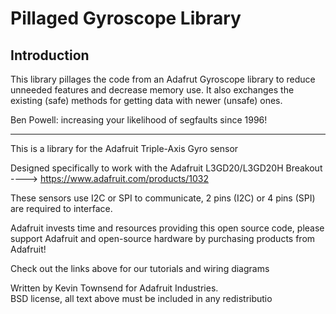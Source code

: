 # Pillaged Gyroscope Library

## Introduction
This library pillages the code from an Adafrut Gyroscope library to
reduce unneeded features and decrease memory use. It also exchanges
the existing (safe) methods for getting data with newer (unsafe)
ones.

Ben Powell: increasing your likelihood of segfaults since 1996!

-----

This is a library for the Adafruit Triple-Axis Gyro sensor

Designed specifically to work with the Adafruit L3GD20/L3GD20H Breakout 
  ----> https://www.adafruit.com/products/1032

These sensors use I2C or SPI to communicate, 2 pins (I2C) or 4 pins (SPI) 
are required to interface.

Adafruit invests time and resources providing this open source code, 
please support Adafruit and open-source hardware by purchasing 
products from Adafruit!

Check out the links above for our tutorials and wiring diagrams 

Written by Kevin Townsend for Adafruit Industries.  
BSD license, all text above must be included in any redistributio
